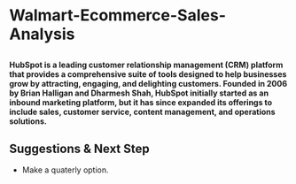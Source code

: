 # Walmart-Ecommerce-Sales-Analysis

## 


#### HubSpot is a leading customer relationship management (CRM) platform that provides a comprehensive suite of tools designed to help businesses grow by attracting, engaging, and delighting customers. Founded in 2006 by Brian Halligan and Dharmesh Shah, HubSpot initially started as an inbound marketing platform, but it has since expanded its offerings to include sales, customer service, content management, and operations solutions.




## Suggestions & Next Step
- Make a quaterly option. 

